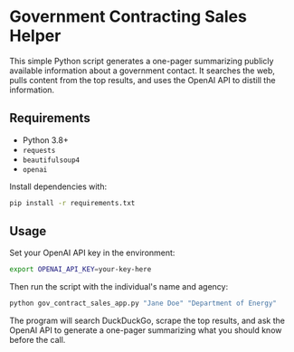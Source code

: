 # Government Contracting Sales Helper

This simple Python script generates a one-pager summarizing publicly available information about a government contact. It searches the web, pulls content from the top results, and uses the OpenAI API to distill the information.

## Requirements

- Python 3.8+
- `requests`
- `beautifulsoup4`
- `openai`

Install dependencies with:

```bash
pip install -r requirements.txt
```

## Usage

Set your OpenAI API key in the environment:

```bash
export OPENAI_API_KEY=your-key-here
```

Then run the script with the individual's name and agency:

```bash
python gov_contract_sales_app.py "Jane Doe" "Department of Energy"
```

The program will search DuckDuckGo, scrape the top results, and ask the OpenAI API to generate a one-pager summarizing what you should know before the call.
